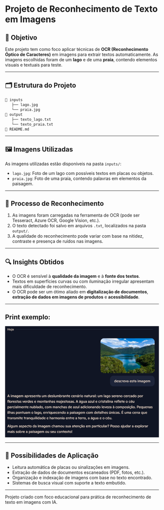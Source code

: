 # Projeto de Reconhecimento de Texto em Imagens

## 🧠 Objetivo

Este projeto tem como foco aplicar técnicas de **OCR (Reconhecimento Óptico de Caracteres)** em imagens para extrair textos automaticamente. As imagens escolhidas foram de um **lago** e de uma **praia**, contendo elementos visuais e textuais para teste.

---

## 🗂️ Estrutura do Projeto

```
📂 inputs
   ├── lago.jpg
   └── praia.jpg
📂 output
   ├── texto_lago.txt
   └── texto_praia.txt
📄 README.md
```

---

## 🖼️ Imagens Utilizadas

As imagens utilizadas estão disponíveis na pasta `inputs/`:
- `lago.jpg`: Foto de um lago com possíveis textos em placas ou objetos.
- `praia.jpg`: Foto de uma praia, contendo palavras em elementos da paisagem.

---

## 🧪 Processo de Reconhecimento

1. As imagens foram carregadas na ferramenta de OCR (pode ser Tesseract, Azure OCR, Google Vision, etc.).
2. O texto detectado foi salvo em arquivos `.txt`, localizados na pasta `output/`.
3. A qualidade do reconhecimento pode variar com base na nitidez, contraste e presença de ruídos nas imagens.

---

## 🔍 Insights Obtidos

- O OCR é sensível à **qualidade da imagem** e à **fonte dos textos**.
- Textos em superfícies curvas ou com iluminação irregular apresentam mais dificuldade de reconhecimento.
- O OCR pode ser um ótimo aliado em **digitalização de documentos**, **extração de dados em imagens de produtos** e **acessibilidade**.

---

## Print exemplo:
![alt text](image.png)

---

## 🚀 Possibilidades de Aplicação

- Leitura automática de placas ou sinalizações em imagens.
- Extração de dados de documentos escaneados (PDF, fotos, etc.).
- Organização e indexação de imagens com base no texto encontrado.
- Sistemas de busca visual com suporte a texto embutido.

---

Projeto criado com foco educacional para prática de reconhecimento de texto em imagens com IA.

